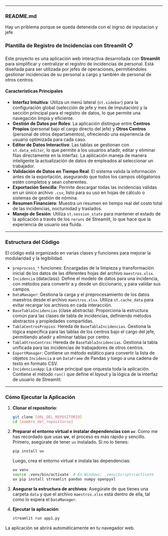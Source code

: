 -----

### README.md

Hay un priblema porque se queda deteneida con el ingrso de inputacion y jefe






### Plantilla de Registro de Incidencias con Streamlit 📋

Este proyecto es una aplicación web interactiva desarrollada con **Streamlit** para simplificar y centralizar el registro de incidencias de personal. Está diseñada para ser utilizada por jefes de operaciones, permitiéndoles gestionar incidencias de su personal a cargo y también de personal de otros centros.

#### Características Principales

  * **Interfaz Intuitiva**: Utiliza un menú lateral (`st.sidebar`) para la configuración global (selección de jefe y mes de imputación) y la sección principal para el registro de datos, lo que permite una navegación limpia y eficiente.
  * **Gestión de Datos por Roles**: La aplicación distingue entre **Centros Propios** (personal bajo el cargo directo del jefe) y **Otros Centros** (personal de otros departamentos), ofreciendo una experiencia de usuario optimizada para cada caso.
  * **Editor de Datos Interactivo**: Las tablas se gestionan con `st.data_editor`, lo que permite a los usuarios añadir, editar y eliminar filas directamente en la interfaz. La aplicación maneja de manera inteligente la actualización de datos de empleados al seleccionar un trabajador.
  * **Validación de Datos en Tiempo Real**: El sistema valida la información antes de la exportación, asegurando que todos los campos obligatorios estén completos y sean coherentes.
  * **Exportación Sencilla**: Permite descargar todas las incidencias válidas en un único archivo `.csv`, listo para su uso en hojas de cálculo o sistemas de gestión de nómina.
  * **Resumen Financiero**: Muestra un resumen en tiempo real del costo total de las incidencias, nocturnidad y traslados.
  * **Manejo de Sesión**: Utiliza `st.session_state` para mantener el estado de la aplicación a través de los `reruns` de Streamlit, lo que hace que la experiencia de usuario sea fluida.

-----

### Estructura del Código

El código está organizado en varias clases y funciones para mejorar la modularidad y la legibilidad.

  * `preprocess_*` funciones: Encargadas de la limpieza y transformación inicial de los datos de las diferentes hojas del archivo `maestros.xlsx`.
  * `Incidencia` (dataclass): Define el modelo de datos para una incidencia, con métodos para convertir a y desde un diccionario, y para validar sus campos.
  * `DataManager`: Gestiona la carga y el preprocesamiento de los datos maestros desde el archivo `maestros.xlsx`. Utiliza `st.cache_data` para evitar recargar los archivos en cada interacción.
  * `BaseTablaIncidencias` (clase abstracta): Proporciona la estructura común para las clases de tabla de incidencias, definiendo métodos abstractos y propiedades compartidas.
  * `TablaCentrosPropios`: Hereda de `BaseTablaIncidencias`. Gestiona la lógica específica para las tablas de los centros bajo el cargo del jefe, permitiendo añadir y eliminar tablas por centro.
  * `TablaOtrosCentros`: Hereda de `BaseTablaIncidencias`. Gestiona la tabla unificada para las incidencias de trabajadores de otros centros.
  * `ExportManager`: Contiene un método estático para convertir la lista de objetos `Incidencia` a un `DataFrame` de Pandas y luego a una cadena de texto en formato CSV.
  * `IncidenciasApp`: La clase principal que orquesta toda la aplicación. Contiene el método `run()` que define el *layout* y la lógica de la interfaz de usuario de Streamlit.

-----

### Cómo Ejecutar la Aplicación

1.  **Clonar el repositorio**:

    ```bash
    git clone [URL_DEL_REPOSITORIO]
    cd [nombre_del_repositorio]
    ```

2.  **Preparar el entorno virtual e instalar dependencias con `uv`**:
    Como me has recordado que usas **uv**, el proceso es más rápido y sencillo. Primero, asegúrate de tener `uv` instalado. Si no lo tienes:

    ```bash
    pip install uv
    ```

    Luego, crea el entorno virtual e instala las dependencias:

    ```bash
    uv venv
    source .venv/bin/activate  # En Windows: .venv\Scripts\activate
    uv pip install streamlit pandas numpy openpyxl
    ```

3.  **Asegurar la estructura de archivos**:
    Asegúrate de que tienes una carpeta `data` y que el archivo `maestros.xlsx` está dentro de ella, tal como lo espera el `DataManager`.

4.  **Ejecutar la aplicación**:

    ```bash
    streamlit run app1.py
    ```

La aplicación se abrirá automáticamente en tu navegador web.